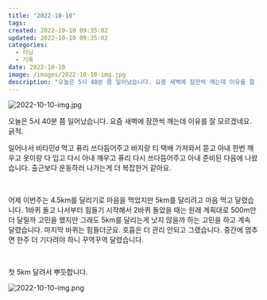 ```yaml
---
title: "2022-10-10"
tags:
created: 2022-10-10 09:35:02
updated: 2022-10-10 09:35:02
categories:
  - 러닝
  - 기록
date: 2022-10-10
image: /images/2022-10-10-img.jpg
description: "오늘은 5시 40분 쯤 일어났습니다. 요즘 새벽에 잠깐씩 깨는데 이유를 잘 모르겠네요. 긁적. 일어나서 비타민d 먹고 퓨리 쓰다듬어주고 바지랑 티 택배 가져와서 뜯고 아내 한번 깨우고 옷이랑 다 입고 다시 아내 깨우고 퓨리 다시 쓰다듬어주고 아내 준비된 다음에 나왔습니다. 출근보다 운동"
---
```


![2022-10-10-img.jpg](/images/2022-10-10-img.jpg)
 
 

오늘은 5시 40분 쯤 일어났습니다. 요즘 새벽에 잠깐씩 깨는데 이유를 잘 모르겠네요. 긁적.

일어나서 비타민d 먹고 퓨리 쓰다듬어주고 바지랑 티 택배 가져와서 뜯고 아내 한번 깨우고 옷이랑 다 입고 다시 아내 깨우고 퓨리 다시 쓰다듬어주고 아내 준비된 다음에 나왔습니다. 출근보다 운동하러 나가는게 더 복잡한거 같아요.

 

어제 이번주는 4.5km를 달리기로 마음을 먹었지만 5km를 달리려고 마음 먹고 달렸습니다. 1바퀴 돌고 나서부터 힘들기 시작해서 2바퀴 돌았을 때는 원래 계획대로 500m만 더 달릴까 고민을 했지만 그래도 5km를 달리는게 낫지 않을까 하는 고민을 하고 계속 달렸습니다. 마지막 바퀴는 힘들더군요. 호흡은 더 관리 안되고 그랬습니다. 중간에 멈추면 한주 더 기다려야 하니 꾸역꾸역 달렸습니다.

 

첫 5km 달려서 뿌듯합니다. 

 
 ![2022-10-10-img.png](/images/2022-10-10-img.png)
